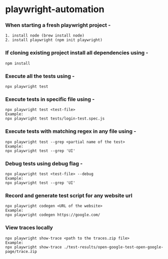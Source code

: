 # playwright-automation

### When starting a fresh playwright project - 
    1. install node (brew install node)
    2. install playwright (npm init playwright)

### If cloning existing project install all dependencies using - 
    npm install

### Execute all the tests using - 
    npx playwright test 

### Execute tests in specific file using - 
    npx playwright test <test-file>
    Example: 
    npx playwright test tests/login-test.spec.js

### Execute tests with matching regex in any file using - 
    npx playwright test --grep <partial name of the test>
    Example: 
    npx playwright test --grep 'UI'

### Debug tests using debug flag - 
    npx playwright test <test-file> --debug 
    Example: 
    npx playwright test --grep 'UI'

### Record and generate test script for any website url 
    npx playwright codegen <URL of the website>
    Example: 
    npx playwright codegen https://google.com/

### View traces locally 
    npx playwright show-trace <path to the traces.zip file>
    Example: 
    npx playwright show-trace ./test-results/open-google-test-open-google-page/trace.zip